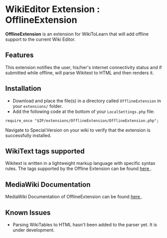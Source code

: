 WikiEditor Extension : OfflineExtension
======

**OfflineExtension** is an extension for WikiToLearn that will add offline support to the current Wiki Editor.

Features 
---------------- 

This extension notifies the user, his/her's internet connectivity status and if submitted while offline, will parse Wikitext to HTML and then renders it.



Installation
----------------
- Download and place the file(s) in a directory called ```OfflineExtension``` in your ```extensions/``` folder.
- Add the following code at the bottom of your ```LocalSettings.php``` file: 
 


```
require_once "$IP/extensions/OfflineExtension/OfflineExtension.php";
```

Navigate to Special:Version on your wiki to verify that the extension is successfully installed.

WikiText tags supported 
---------------

Wikitext is written in a lightweight markup language with specific syntax rules. The tags supported by the Offline Extension can be found <a href = "https://github.com/Srijancse/OfflineExtension/wiki/WikiText-Supported-by-OfflineExtension"> here </a> .

MediaWiki Documentation
---------------

MediaWiki Documentation of OfflineExtension can be found <a href = "https://www.mediawiki.org/wiki/Extension:OfflineExtension">here </a>.


Known Issues 
---------------
- Parsing WikiTables to HTML hasn't been added to the parser yet. It is under development.
